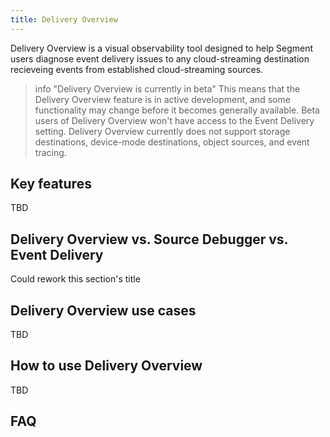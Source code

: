 ```yaml
---
title: Delivery Overview
---
```


Delivery Overview is a visual observability tool designed to help Segment users diagnose event delivery issues to any cloud-streaming destination recieveing events from established cloud-streaming sources. 

> info "Delivery Overview is currently in beta"
> This means that the Delivery Overview feature is in active development, and some functionality may change before it becomes generally available. Beta users of Delivery Overview won't have access to the Event Delivery setting. Delivery Overview currently does not support storage destinations, device-mode destinations, object sources, and event tracing. 

## Key features
TBD

## Delivery Overview vs. Source Debugger vs. Event Delivery
Could rework this section's title

## Delivery Overview use cases
TBD

## How to use Delivery Overview
TBD

## FAQ
